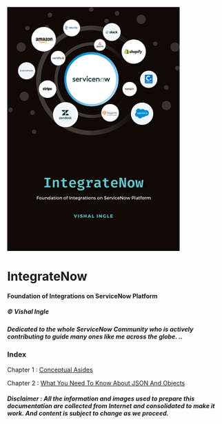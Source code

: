 <img src="/images/IntegrateNow.png" width="400" height="566">

# IntegrateNow

#### Foundation of Integrations on ServiceNow Platform

##### &copy; Vishal Ingle

##### Dedicated to the whole ServiceNow Community who is actively contributing to guide many ones like me across the globe. ..

### Index

Chapter 1 : [Conceptual Asides](/Chapter1_ConceptualAsides.md)

Chapter 2 : [What You Need To Know About JSON And Objects](/Chapter2_WhatYouNeedToKnowAboutJSONAndObjects.md)

##### Disclaimer : All the information and images used to prepare this documentation are collected from Internet and consolidated to make it work. And content is subject to change as we proceed.
